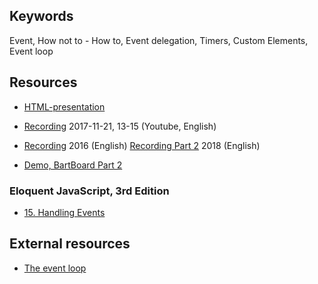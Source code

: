 ## Keywords
Event, How not to - How to, Event delegation, Timers, Custom Elements, Event loop

## Resources
- [HTML-presentation](https://rawgit.com/CS-LNU-Learning-Objects/client-side-javascript/master/lectures/03-event/index.html)
- [Recording](https://youtu.be/BE_Ea-yPArQ) 2017-11-21, 13-15 (Youtube, English)
- [Recording](https://youtu.be/vek2dwPV4Lw?t=1h1m29s) 2016 (English) [Recording Part 2](https://youtu.be/uxHJIp5bFd0) 2018 (English)

- [Demo, BartBoard Part 2](https://youtu.be/7fAUyQJsOLQ)

### Eloquent JavaScript, 3rd Edition

- [15. Handling Events](http://eloquentjavascript.net/15_event.html)

## External resources
* [The event loop](https://developer.mozilla.org/en-US/docs/Web/JavaScript/EventLoop)
